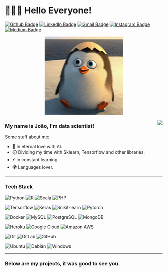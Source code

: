 # 👨🏽‍💻 Hello Everyone! 

[![Github Badge](https://img.shields.io/badge/-lejoaoconte-inactive?style=flat-square&logo=Github&logoColor=white&link=https://github.com/lejoaoconte/)](https://github.com/lejoaoconte/)
[![LinkedIn Badge](https://img.shields.io/badge/-lejoaoconte-blue?style=flat-square&logo=Linkedin&logoColor=white&link=https://www.linkedin.com/in/lejoaoconte/)](https://www.linkedin.com/in/lejoaoconte/)
[![Gmail Badge](https://img.shields.io/badge/-lejoaoconte@gmail.com-c14438?style=flat-square&logo=Gmail&logoColor=white&link=mailto:lejoaoconte@gmail.com)](mailto:lejoaoconte@gmail.com)
[![Instagram Badge](https://img.shields.io/badge/-@lejoaoconte-blueviolet?style=flat-square&logo=Instagram&logoColor=white&link=https://instagram.com/lejoaoconte)](https://instagram.com/lejoaoconte)
[![Medium Badge](https://img.shields.io/badge/-@lejoaoconte-black?style=flat-square&labelColor=000000&logo=Medium&link=https://medium.com/@lejoaoconte/)](https://medium.com/@lejoaoconte/)


<p align=center>
  <img src="https://raw.githubusercontent.com/lejoaoconte/lejoaoconte/master/imgs/hello.gif" width="250px" />
</p>


<img align='right' src="https://github-readme-stats.vercel.app/api?username=lejoaoconte&show_icons=true">

### My name is João, I'm data scientist!
Some stuff about me:

* 💜 In eternal love with AI.
* ⏲️ Dividing my time with Sklearn, Tensorflow and other libraries.
* ⚡ In constant learning.
* 🌍 Languages lover.

---

### Tech Stack

![Python](http://img.shields.io/badge/-Python-orange?style=for-the-badge&logo=python&logoColor=ffffff)
![R](http://img.shields.io/badge/-R-blue?style=for-the-badge&logo=r&logoColor=ffffff)
![Scala](http://img.shields.io/badge/-Scala-red?style=for-the-badge&logo=scala&logoColor=ffffff)
![PHP](http://img.shields.io/badge/-PHP-blue?style=for-the-badge&logo=PHP&logoColor=ffffff)

![Tensorflow](http://img.shields.io/badge/-Tensorflow-orange?style=for-the-badge&logo=tensorflow&logoColor=ffffff)
![Keras](http://img.shields.io/badge/-KEras-red?style=for-the-badge&logo=KEras&logoColor=ffffff)
![Scikit-learn](http://img.shields.io/badge/-learn-orange?style=for-the-badge&&&label=SK&labelColor=blue)
![Pytorch](http://img.shields.io/badge/-pytorch-red?style=for-the-badge&logo=pytorch&logoColor=ffffff)

![Docker](http://img.shields.io/badge/-Docker-blue?style=for-the-badge&logo=docker&logoColor=ffffff)
![MySQL](http://img.shields.io/badge/-MySQL-blue?style=for-the-badge&logo=mysql&logoColor=ffffff)
![PostgreSQL](http://img.shields.io/badge/-postgresql-blue?style=for-the-badge&logo=postgresql&logoColor=ffffff)
![MongoDB](http://img.shields.io/badge/-mongodb-green?style=for-the-badge&logo=mongodb&logoColor=ffffff)

![Heroku](http://img.shields.io/badge/-heroku-purple?style=for-the-badge&logo=heroku&logoColor=ffffff)
![Google Cloud](http://img.shields.io/badge/-Google%20Cloud-blue?style=for-the-badge&logo=google-cloud&logoColor=ffffff)
![Amazon AWS](http://img.shields.io/badge/-aws-orange?style=for-the-badge&logo=amazon-aws&logoColor=ffffff)

![Git](https://img.shields.io/badge/-Git-%23F05032?style=for-the-badge&logo=git&logoColor=%23ffffff)
![GitLab](https://img.shields.io/badge/-GitLab-FCA121?style=for-the-badge&logo=gitlab)
![GitHub](https://img.shields.io/badge/-GitHub-181717?style=for-the-badge&logo=github)

![Ubuntu](http://img.shields.io/badge/-Ubuntu-purple?style=for-the-badge&logo=Ubuntu&logoColor=ffffff)
![Debian](http://img.shields.io/badge/-Debian-A81D33?style=for-the-badge&logo=debian&logoColor=ffffff)
![Windows](http://img.shields.io/badge/-Windows-0078D6?style=for-the-badge&logo=windows&logoColor=ffffff)

--- 

### Below are my projects, it was good to see you.
